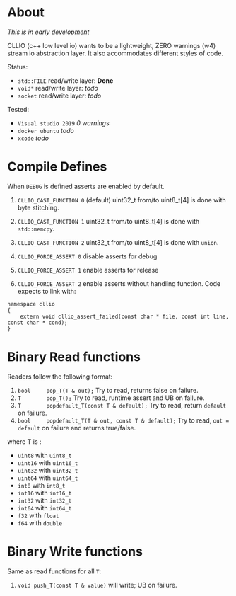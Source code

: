 
# About

*This is in early development*

CLLIO (c++ low level io) wants to be a lightweight, ZERO warnings (w4) stream io abstraction layer. It also accommodates different styles of code.

Status:
- `std::FILE` read/write layer: **Done**
- `void*` read/write layer: *todo*
- `socket` read/write layer: *todo*

Tested:
- `Visual studio 2019` *0 warnings*
- `docker ubuntu` *todo*
- `xcode` *todo*


# Compile Defines

When `DEBUG` is defined asserts are enabled by default.

1. `CLLIO_CAST_FUNCTION 0` (default) uint32_t from/to uint8_t[4] is done with byte stitching.
2. `CLLIO_CAST_FUNCTION 1` uint32_t from/to uint8_t[4] is done with `std::memcpy`.
2. `CLLIO_CAST_FUNCTION 2` uint32_t from/to uint8_t[4] is done with `union`.

3. `CLLIO_FORCE_ASSERT 0` disable asserts for debug
4. `CLLIO_FORCE_ASSERT 1` enable asserts for release
5. `CLLIO_FORCE_ASSERT 2` enable asserts without handling function. Code expects to link with: 
```
namespace cllio
{
	extern void cllio_assert_failed(const char * file, const int line, const char * cond);
}
```

# Binary Read functions
Readers follow the following format:

1. `bool 	 pop_T(T & out);`  Try to read, returns false on failure.
2. `T 	 	 pop_T();` Try to read, runtime assert and UB on failure.
3. `T 	 	 popdefault_T(const T & default);` Try to read, return `default` on failure.
4. `bool 	 popdefault_T(T & out, const T & default);` Try to read, `out = default` on failure and returns true/false.

where T is :

- `uint8` with `uint8_t`
- `uint16` with `uint16_t`
- `uint32` with `uint32_t`
- `uint64` with `uint64_t`
- `int8` with `int8_t`
- `int16` with `int16_t`
- `int32` with `int32_t`
- `int64` with `int64_t`
- `f32` with `float`
- `f64` with `double`

# Binary Write functions

Same as read functions for all `T`:

1. `void push_T(const T & value)` will write; UB on failure.